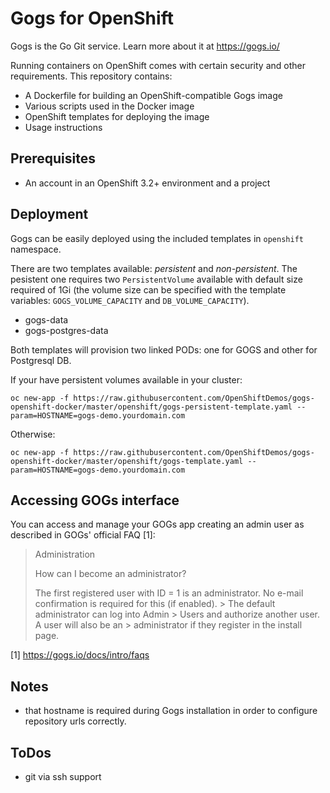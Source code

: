 # Gogs for OpenShift
Gogs is the Go Git service. Learn more about it at https://gogs.io/

Running containers on OpenShift comes with certain security and other
requirements. This repository contains:

* A Dockerfile for building an OpenShift-compatible Gogs image
* Various scripts used in the Docker image
* OpenShift templates for deploying the image
* Usage instructions

## Prerequisites

* An account in an OpenShift 3.2+ environment and a project

## Deployment
Gogs can be easily deployed using the included templates in `openshift` namespace.

There are two templates available: _persistent_ and _non-persistent_. The pesistent one requires two `PersistentVolume` available with default size required of 1Gi (the volume size can be specified with the template variables: `GOGS_VOLUME_CAPACITY` and `DB_VOLUME_CAPACITY`).

* gogs-data 
* gogs-postgres-data

Both templates will provision two linked PODs: one for GOGS and other for Postgresql DB.

If your have persistent volumes available in your cluster:

```
oc new-app -f https://raw.githubusercontent.com/OpenShiftDemos/gogs-openshift-docker/master/openshift/gogs-persistent-template.yaml --param=HOSTNAME=gogs-demo.yourdomain.com
```

Otherwise:
```
oc new-app -f https://raw.githubusercontent.com/OpenShiftDemos/gogs-openshift-docker/master/openshift/gogs-template.yaml --param=HOSTNAME=gogs-demo.yourdomain.com
```
## Accessing GOGs interface
You can access and manage your GOGs app creating an admin user as described in GOGs' official FAQ [1]:

> Administration
> 
> How can I become an administrator?
> 
> The first registered user with ID = 1 is an administrator. No e-mail confirmation is required for this (if enabled). > The default administrator can log into Admin > Users and authorize another user. A user will also be an > administrator if they register in the install page.

[1] https://gogs.io/docs/intro/faqs

## Notes
 * that hostname is required during Gogs installation in order to configure repository urls correctly.

## ToDos
* git via ssh support
